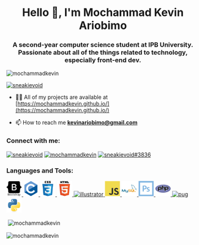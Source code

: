 <h1 align="center">Hello 👋, I'm Mochammad Kevin Ariobimo</h1>
<h3 align="center">A second-year computer science student at IPB University. Passionate about all of the things related to technology, especially front-end dev.</h3>

<p align="left"> <img src="https://komarev.com/ghpvc/?username=mochammadkevin&label=Profile%20views&color=0e75b6&style=flat" alt="mochammadkevin" /> </p>

<p align="left"> <a href="https://twitter.com/sneakievoid" target="blank"><img src="https://img.shields.io/twitter/follow/sneakievoid?logo=twitter&style=for-the-badge" alt="sneakievoid" /></a> </p>

- 👨‍💻 All of my projects are available at [https://mochammadkevin.github.io/](https://mochammadkevin.github.io/)

- 📫 How to reach me **kevinariobimo@gmail.com**

<h3 align="left">Connect with me:</h3>
<p align="left">
<a href="https://twitter.com/sneakievoid" target="blank"><img align="center" src="https://raw.githubusercontent.com/rahuldkjain/github-profile-readme-generator/master/src/images/icons/Social/twitter.svg" alt="sneakievoid" height="30" width="40" /></a>
<a href="https://instagram.com/mochammadkevin" target="blank"><img align="center" src="https://raw.githubusercontent.com/rahuldkjain/github-profile-readme-generator/master/src/images/icons/Social/instagram.svg" alt="mochammadkevin" height="30" width="40" /></a>
<a href="https://discord.gg/sneakievoid#3836" target="blank"><img align="center" src="https://raw.githubusercontent.com/rahuldkjain/github-profile-readme-generator/master/src/images/icons/Social/discord.svg" alt="sneakievoid#3836" height="30" width="40" /></a>
</p>

<h3 align="left">Languages and Tools:</h3>
<p align="left"> <a href="https://getbootstrap.com" target="_blank" rel="noreferrer"> <img src="https://raw.githubusercontent.com/devicons/devicon/master/icons/bootstrap/bootstrap-plain-wordmark.svg" alt="bootstrap" width="40" height="40"/> </a> <a href="https://www.cprogramming.com/" target="_blank" rel="noreferrer"> <img src="https://raw.githubusercontent.com/devicons/devicon/master/icons/c/c-original.svg" alt="c" width="40" height="40"/> </a> <a href="https://www.w3schools.com/css/" target="_blank" rel="noreferrer"> <img src="https://raw.githubusercontent.com/devicons/devicon/master/icons/css3/css3-original-wordmark.svg" alt="css3" width="40" height="40"/> </a> <a href="https://www.w3.org/html/" target="_blank" rel="noreferrer"> <img src="https://raw.githubusercontent.com/devicons/devicon/master/icons/html5/html5-original-wordmark.svg" alt="html5" width="40" height="40"/> </a> <a href="https://www.adobe.com/in/products/illustrator.html" target="_blank" rel="noreferrer"> <img src="https://www.vectorlogo.zone/logos/adobe_illustrator/adobe_illustrator-icon.svg" alt="illustrator" width="40" height="40"/> </a> <a href="https://developer.mozilla.org/en-US/docs/Web/JavaScript" target="_blank" rel="noreferrer"> <img src="https://raw.githubusercontent.com/devicons/devicon/master/icons/javascript/javascript-original.svg" alt="javascript" width="40" height="40"/> </a> <a href="https://www.mysql.com/" target="_blank" rel="noreferrer"> <img src="https://raw.githubusercontent.com/devicons/devicon/master/icons/mysql/mysql-original-wordmark.svg" alt="mysql" width="40" height="40"/> </a> <a href="https://www.photoshop.com/en" target="_blank" rel="noreferrer"> <img src="https://raw.githubusercontent.com/devicons/devicon/master/icons/photoshop/photoshop-line.svg" alt="photoshop" width="40" height="40"/> </a> <a href="https://www.php.net" target="_blank" rel="noreferrer"> <img src="https://raw.githubusercontent.com/devicons/devicon/master/icons/php/php-original.svg" alt="php" width="40" height="40"/> </a> <a href="https://pugjs.org" target="_blank" rel="noreferrer"> <img src="https://cdn.worldvectorlogo.com/logos/pug.svg" alt="pug" width="40" height="40"/> </a> <a href="https://www.python.org" target="_blank" rel="noreferrer"> <img src="https://raw.githubusercontent.com/devicons/devicon/master/icons/python/python-original.svg" alt="python" width="40" height="40"/> </a> </p>

<p>&nbsp;<img align="center" src="https://github-readme-stats.vercel.app/api?username=mochammadkevin&show_icons=true&locale=en" alt="mochammadkevin" /></p>

<p><img align="center" src="https://github-readme-streak-stats.herokuapp.com/?user=mochammadkevin&" alt="mochammadkevin" /></p>
